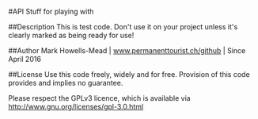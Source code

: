 #API Stuff for playing with

##Description
This is test code. Don't use it on your project unless it's clearly marked as being ready for use!

##Author
Mark Howells-Mead | www.permanenttourist.ch/github | Since April 2016

##License
Use this code freely, widely and for free. Provision of this code provides and implies no guarantee.

Please respect the GPLv3 licence, which is available via http://www.gnu.org/licenses/gpl-3.0.html